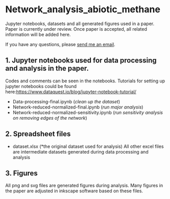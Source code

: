 # Network_analysis_abiotic_methane
Jupyter notebooks, datasets and all generated figures used in a paper. Paper is currently under review. Once paper is accepted, all related information will be added here.

If you have any questions, please [send me an email](mailto:fanghuang007@gmail.com).

## 1. Jupyter notebooks used for data processing and analysis in the paper.

Codes and comments can be seen in the notebooks. Tutorials for setting up jupyter notebooks could be found here:https://www.dataquest.io/blog/jupyter-notebook-tutorial/
- Data-processing-final.ipynb (*clean up the dataset*)
- Network-reduced-normalized-final.ipynb (*run major analysis*) 
- Network-reduced-normalized-sensitivity.ipynb (*run sensitivity analysis on removing edges of the network*)

## 2. Spreadsheet files
- dataset.xlsx (*the original dataset used for analysis)
All other excel files are intermediate datasets generated during data processing and analysis

## 3. Figures
All png and svg files are generated figures during analysis. Many figures in the paper are adjusted in inkscape software based on these files.  
